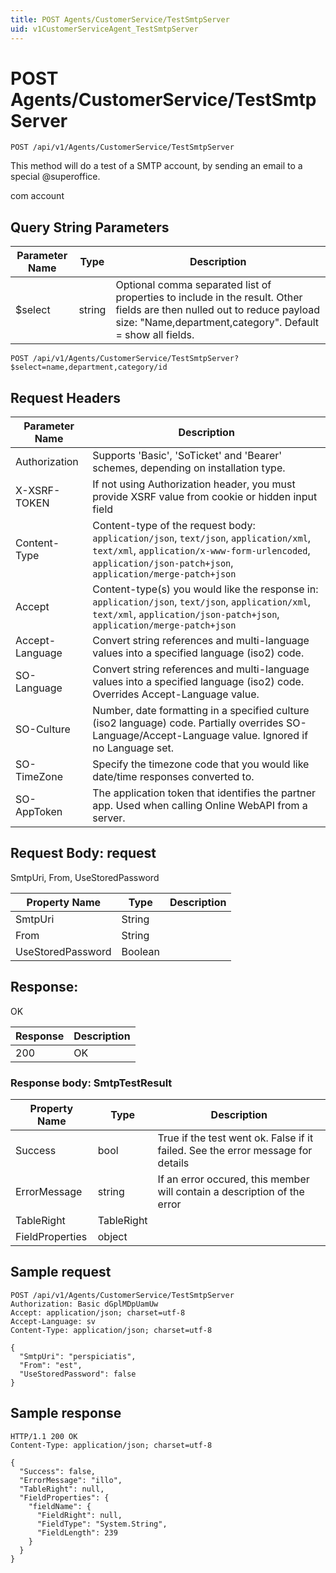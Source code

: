 ```yaml
---
title: POST Agents/CustomerService/TestSmtpServer
uid: v1CustomerServiceAgent_TestSmtpServer
---
```


# POST Agents/CustomerService/TestSmtpServer

```http
POST /api/v1/Agents/CustomerService/TestSmtpServer
```

This method will do a test of a SMTP account, by sending an email to a special @superoffice.


com account






## Query String Parameters

| Parameter Name | Type |  Description |
|----------------|------|--------------|
| $select | string |  Optional comma separated list of properties to include in the result. Other fields are then nulled out to reduce payload size: "Name,department,category". Default = show all fields. |

```http
POST /api/v1/Agents/CustomerService/TestSmtpServer?$select=name,department,category/id
```


## Request Headers

| Parameter Name | Description |
|----------------|-------------|
| Authorization  | Supports 'Basic', 'SoTicket' and 'Bearer' schemes, depending on installation type. |
| X-XSRF-TOKEN   | If not using Authorization header, you must provide XSRF value from cookie or hidden input field |
| Content-Type | Content-type of the request body: `application/json`, `text/json`, `application/xml`, `text/xml`, `application/x-www-form-urlencoded`, `application/json-patch+json`, `application/merge-patch+json` |
| Accept         | Content-type(s) you would like the response in: `application/json`, `text/json`, `application/xml`, `text/xml`, `application/json-patch+json`, `application/merge-patch+json` |
| Accept-Language | Convert string references and multi-language values into a specified language (iso2) code. |
| SO-Language | Convert string references and multi-language values into a specified language (iso2) code. Overrides Accept-Language value. |
| SO-Culture | Number, date formatting in a specified culture (iso2 language) code. Partially overrides SO-Language/Accept-Language value. Ignored if no Language set. |
| SO-TimeZone | Specify the timezone code that you would like date/time responses converted to. |
| SO-AppToken | The application token that identifies the partner app. Used when calling Online WebAPI from a server. |

## Request Body: request 

SmtpUri, From, UseStoredPassword 

| Property Name | Type |  Description |
|----------------|------|--------------|
| SmtpUri | String |  |
| From | String |  |
| UseStoredPassword | Boolean |  |

## Response:

OK

| Response | Description |
|----------------|-------------|
| 200 | OK |

### Response body: SmtpTestResult

| Property Name | Type |  Description |
|----------------|------|--------------|
| Success | bool | True if the test went ok. False if it failed. See the error message for details |
| ErrorMessage | string | If an error occured, this member will contain a description of the error |
| TableRight | TableRight |  |
| FieldProperties | object |  |

## Sample request

```http!
POST /api/v1/Agents/CustomerService/TestSmtpServer
Authorization: Basic dGplMDpUamUw
Accept: application/json; charset=utf-8
Accept-Language: sv
Content-Type: application/json; charset=utf-8

{
  "SmtpUri": "perspiciatis",
  "From": "est",
  "UseStoredPassword": false
}
```

## Sample response

```http_
HTTP/1.1 200 OK
Content-Type: application/json; charset=utf-8

{
  "Success": false,
  "ErrorMessage": "illo",
  "TableRight": null,
  "FieldProperties": {
    "fieldName": {
      "FieldRight": null,
      "FieldType": "System.String",
      "FieldLength": 239
    }
  }
}
```